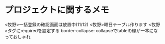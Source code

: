 # プロジェクトに関するメモ
<牧野>一括登録の確認画面は放置中(11/12)
<牧野>曜日テーブル作ります
<牧野>タグにrequiredを設定する
border-collapse: collapseでtableの線が一本になっておしゃれ
